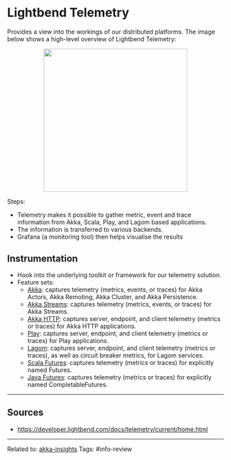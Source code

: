 # Lightbend Telemetry
Provides a view into the workings of our distributed platforms. The image below shows a high-level overview of Lightbend Telemetry:

<div align="center">
	<img src="https://developer.lightbend.com/docs/telemetry/current/images/lightbend-monitoring-basic-overview.png" style="height: 250pt;">
</div>

Steps:
* Telemetry makes it possible to gather metric, event and trace information from Akka, Scala, Play, and Lagom based applications.
* The information is transferred to various backends.
* Grafana (a monitoring tool) then helps visualise the results

## Instrumentation
* Hook into the underlying toolkit or framework for our telemetry solution.
* Feature sets:
	* [Akka](https://developer.lightbend.com/docs/telemetry/current/instrumentations/akka/akka.html): captures telemetry (metrics, events, or traces) for Akka Actors, Akka Remoting, Akka Cluster, and Akka Persistence.
	* [Akka Streams](https://developer.lightbend.com/docs/telemetry/current/instrumentations/akka-streams/akka-streams.html): captures telemetry (metrics, events, or traces) for Akka Streams.
	* [Akka HTTP](https://developer.lightbend.com/docs/telemetry/current/instrumentations/akka-http/akka-http.html): captures server, endpoint, and client telemetry (metrics or traces) for Akka HTTP applications.
	* [Play](https://developer.lightbend.com/docs/telemetry/current/instrumentations/play/play.html): captures server, endpoint, and client telemetry (metrics or traces) for Play applications.
	* [Lagom](https://developer.lightbend.com/docs/telemetry/current/instrumentations/lagom/lagom.html): captures server, endpoint, and client telemetry (metrics or traces), as well as circuit breaker metrics, for Lagom services.
	* [Scala Futures](https://developer.lightbend.com/docs/telemetry/current/instrumentations/scala/scala-futures.html): captures telemetry (metrics or traces) for explicitly named Futures.
	* [Java Futures](https://developer.lightbend.com/docs/telemetry/current/instrumentations/java/java-futures.html): captures telemetry (metrics or traces) for explicitly named CompletableFutures.

<hr>

## Sources
* https://developer.lightbend.com/docs/telemetry/current/home.html

<hr>

Related to: [akka-insights](akka-insights)
Tags: #info-review

